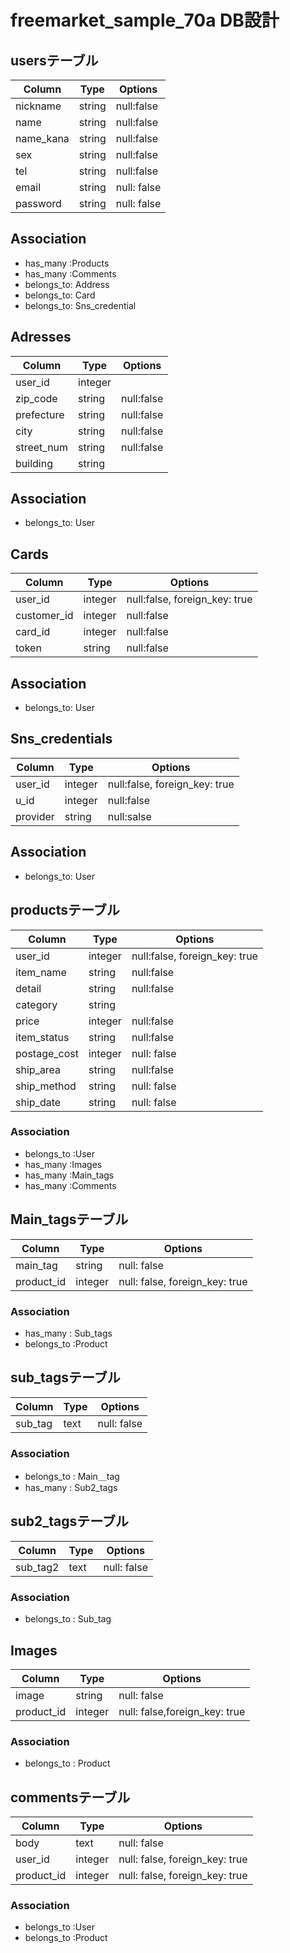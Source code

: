 
# freemarket_sample_70a DB設計
## usersテーブル
|Column|Type|Options|
|------|----|-------|
|nickname|string|null:false|
|name|string|null:false|
|name_kana|string|null:false|
|sex|string|null:false|
|tel|string|null:false|
|email|string|null: false|
|password|string|null: false|
## Association
- has_many :Products
- has_many :Comments
- belongs_to: Address
- belongs_to: Card
- belongs_to: Sns_credential

## Adresses
|Column|Type|Options|
|------|----|-------|
|user_id|integer||null:false, foreign_key: true|
|zip_code|string|null:false|
|prefecture|string|null:false|
|city|string|null:false|
|street_num|string|null:false|
|building|string|  |
## Association
- belongs_to: User

## Cards
|Column|Type|Options|
|------|----|-------|
|user_id|integer|null:false, foreign_key: true|
|customer_id|integer|null:false|
|card_id|integer|null:false|
|token|string|null:false|
## Association
- belongs_to: User


## Sns_credentials
|Column|Type|Options|
|------|----|-------|
|user_id|integer|null:false, foreign_key: true|
|u_id|integer|null:false|
|provider|string|null:salse|
## Association
- belongs_to: User

## productsテーブル
|Column|Type|Options|
|------|----|-------|
|user_id|integer|null:false, foreign_key: true|
|item_name|string|null:false|
|detail|string|null:false|
|category|string||
|price|integer|null:false|
|item_status|string|null:false|
|postage_cost|integer|null: false|
|ship_area|string|null:false|
|ship_method|string|null: false|
|ship_date|string|null: false|

### Association
- belongs_to :User
- has_many :Images
- has_many :Main_tags
- has_many :Comments

## Main_tagsテーブル
|Column|Type|Options|
|------|----|-------|
|main_tag|string|null: false|
|product_id|integer|null: false, foreign_key: true|
### Association
- has_many : Sub_tags
- belongs_to :Product

## sub_tagsテーブル
|Column|Type|Options|
|------|----|-------|
|sub_tag|text|null: false|
### Association
- belongs_to : Main＿tag
- has_many : Sub2_tags

## sub2_tagsテーブル
|Column|Type|Options|
|------|----|-------|
|sub_tag2|text|null: false|
### Association
- belongs_to : Sub_tag

##  Images
|Column|Type|Options|
|------|----|-------|
|image|string|null: false|
|product_id|integer|null: false,foreign_key: true|
### Association
- belongs_to : Product

## commentsテーブル
|Column|Type|Options|
|------|----|-------|
|body|text|null: false|
|user_id|integer|null: false, foreign_key: true|
|product_id|integer|null: false, foreign_key: true|
### Association
- belongs_to :User
- belongs_to :Product

